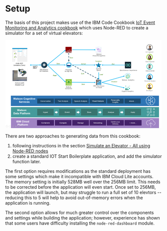 # Setup

The basis of this project makes use of the IBM Code Cookbook
[IoT Event Monitoring and Analytics cookbook](developer.ibm.com/iotplatform/resources/iot-event-monitoring-cookbook) which uses Node-RED to create a simulator for a set of virtual elevators:

![](resources/ElevatorSimulatorArchDiagram.png)

There are two approaches to generating data from this cookbook:
1. following instructions in the section [Simulate an Elevator - All using Node-RED nodes](https://developer.ibm.com/recipes/tutorials/simulate-an-elevator-all-using-nodered-nodes/)
1. create a standard IOT Start Boilerplate application, and add the simulator function later.

The first option requires modifications as the standard deployment has some settings which make it incompatible with IBM Cloud Lite accounts. The memory setting is initially 528MB well over the 256MB limit. This needs to be corrected before the application will even start. Once set to 256MB, the application will launch, but may struggle to run a full set of 10 elevtors -- reducing this to 5 will help to avoid out-of-memory errors when the application is running.

The second option allows for much greater control over the components and settings  while building the application; however, experience has shown that some users have difficulty installing the `node-red-dashboard` module.

